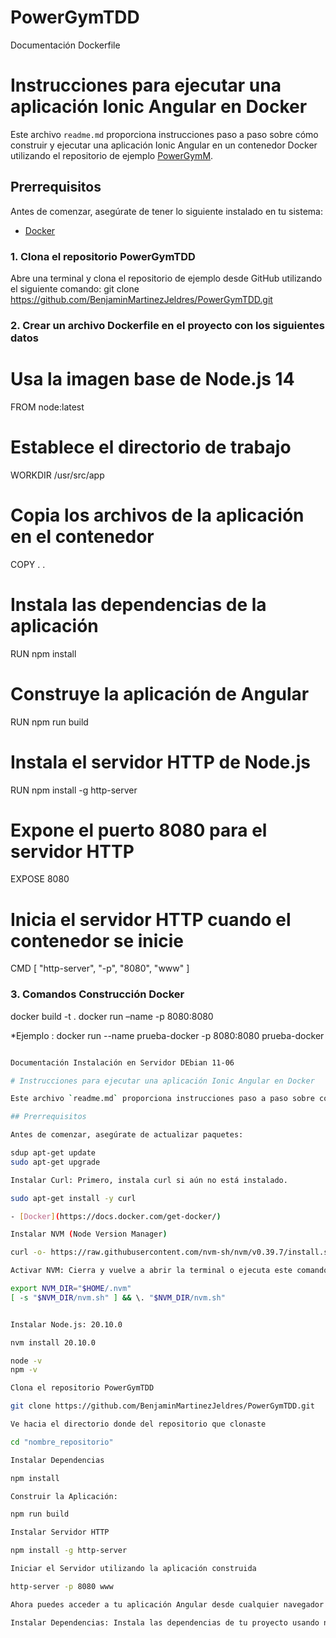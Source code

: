 


# PowerGymTDD

Documentación Dockerfile

# Instrucciones para ejecutar una aplicación Ionic Angular en Docker

Este archivo `readme.md` proporciona instrucciones paso a paso sobre cómo construir y ejecutar una aplicación Ionic Angular en un contenedor Docker utilizando el repositorio de ejemplo [PowerGymM](https://github.com/BenjaminMartinezJeldres/PowerGymM).

## Prerrequisitos

Antes de comenzar, asegúrate de tener lo siguiente instalado en tu sistema:

- [Docker](https://docs.docker.com/get-docker/)


### 1. Clona el repositorio PowerGymTDD

Abre una terminal y clona el repositorio de ejemplo desde GitHub utilizando el siguiente comando:
git clone https://github.com/BenjaminMartinezJeldres/PowerGymTDD.git

### 2. Crear un archivo Dockerfile en el proyecto con los siguientes datos

# Usa la imagen base de Node.js 14
FROM node:latest

# Establece el directorio de trabajo
WORKDIR /usr/src/app

# Copia los archivos de la aplicación en el contenedor
COPY . .

# Instala las dependencias de la aplicación
RUN npm install

# Construye la aplicación de Angular
RUN npm run build

# Instala el servidor HTTP de Node.js
RUN npm install -g http-server

# Expone el puerto 8080 para el servidor HTTP
EXPOSE 8080

# Inicia el servidor HTTP cuando el contenedor se inicie
CMD [ "http-server", "-p", "8080", "www" ]



### 3. Comandos Construcción Docker

docker build -t <nombre-de-la-imagen> .
docker run –name <nombre-de-la-imagen> -p 8080:8080 <nombre-de-la-imagen>

*Ejemplo : docker run --name prueba-docker -p 8080:8080 prueba-docker





```bash

Documentación Instalación en Servidor DEbian 11-06

# Instrucciones para ejecutar una aplicación Ionic Angular en Docker

Este archivo `readme.md` proporciona instrucciones paso a paso sobre cómo construir y ejecutar una aplicación Ionic Angular en un contenedor Docker utilizando el repositorio de ejemplo [PowerGymM](https://github.com/BenjaminMartinezJeldres/PowerGymM).

## Prerrequisitos

Antes de comenzar, asegúrate de actualizar paquetes:

sdup apt-get update
sudo apt-get upgrade

Instalar Curl: Primero, instala curl si aún no está instalado.

sudo apt-get install -y curl

- [Docker](https://docs.docker.com/get-docker/)

Instalar NVM (Node Version Manager)

curl -o- https://raw.githubusercontent.com/nvm-sh/nvm/v0.39.7/install.sh | bash

Activar NVM: Cierra y vuelve a abrir la terminal o ejecuta este comando para usar NVM en la misma sesión.

export NVM_DIR="$HOME/.nvm"
[ -s "$NVM_DIR/nvm.sh" ] && \. "$NVM_DIR/nvm.sh"


Instalar Node.js: 20.10.0

nvm install 20.10.0

node -v
npm -v

Clona el repositorio PowerGymTDD

git clone https://github.com/BenjaminMartinezJeldres/PowerGymTDD.git

Ve hacia el directorio donde del repositorio que clonaste

cd "nombre_repositorio"

Instalar Dependencias

npm install

Construir la Aplicación: 

npm run build

Instalar Servidor HTTP

npm install -g http-server

Iniciar el Servidor utilizando la aplicación construida

http-server -p 8080 www

Ahora puedes acceder a tu aplicación Angular desde cualquier navegador web ingresando la dirección IP de tu servidor seguido del puerto configurado (por ejemplo, http://[tu_ip_del_servidor]:80).

Instalar Dependencias: Instala las dependencias de tu proyecto usando npm.










